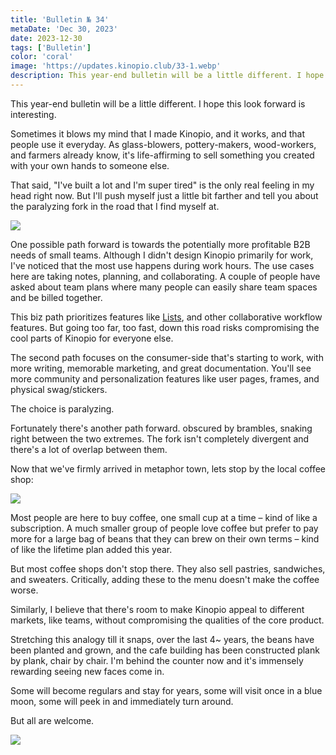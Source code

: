 ```yaml
---
title: 'Bulletin № 34'
metaDate: 'Dec 30, 2023'
date: 2023-12-30
tags: ['Bulletin']
color: 'coral'
image: 'https://updates.kinopio.club/33-1.webp'
description: This year-end bulletin will be a little different. I hope this look forward is interesting.
---
```


<p>This year-end bulletin will be a little different. I hope this look forward is interesting.</p>

<p>Sometimes it blows my mind that I made Kinopio, and it works, and that people use it everyday. As glass-blowers, pottery-makers, wood-workers, and farmers already know, it's life-affirming to sell something you created with your own hands to someone else.</p>

<p>That said, &quot;I've built a lot and I'm super tired&quot; is the only real feeling in my head right now. But I'll push myself just a little bit farther and tell you about the paralyzing fork in the road that I find myself at.</p>

<p><img src="https://updates.kinopio.club/33-1.webp" class="wide"></p>

<p>One possible path forward is towards the potentially more profitable B2B needs of small teams. Although I didn't design Kinopio primarily for work, I've noticed that the most use happens during work hours. The use cases here are taking notes, planning, and collaborating. A couple of people have asked about team plans where many people can easily share team spaces and be billed together.</p>

<p>This biz path prioritizes features like <a href="https://club.kinopio.club/t/planning-card-lists/276/40">Lists</a>, and other collaborative workflow features. But going too far, too fast, down this road risks compromising the cool parts of Kinopio for everyone else. </p>

<p>The second path focuses on the consumer-side that's starting to work, with more writing, memorable marketing, and great documentation. You'll see more community and personalization features like user pages, frames, and physical swag/stickers.</p>

<p>The choice is paralyzing.</p>

<p>Fortunately there's another path forward. obscured by brambles, snaking right between the two extremes. The fork isn't completely divergent and there's a lot of overlap between them.</p>

<p>Now that we've firmly arrived in metaphor town, lets stop by the local coffee shop:</p>

<img src="https://updates.kinopio.club/33-2.webp" class="wide">

<p>Most people are here to buy coffee, one small cup at a time – kind of like a subscription. A much smaller group of people love coffee but prefer to pay more for a large bag of beans that they can brew on their own terms – kind of like the lifetime plan added this year.</p>

<p>But most coffee shops don't stop there. They also sell pastries, sandwiches, and sweaters. Critically, adding these to the menu doesn't make the coffee worse.</p>

<p>Similarly, I believe that there's room to make Kinopio appeal to different markets, like teams, without compromising the qualities of the core product.</p>

<p>Stretching this analogy till it snaps, over the last 4~ years, the beans have been planted and grown, and the cafe building has been constructed plank by plank, chair by chair. I'm behind the counter now and it's immensely rewarding seeing new faces come in.</p>

<p>Some will become regulars and stay for years, some will visit once in a blue moon, some will peek in and immediately turn around.</p>

<p>But all are welcome.</p>

<p><img src="https://updates.kinopio.club/33-3.webp" class=""></p>
